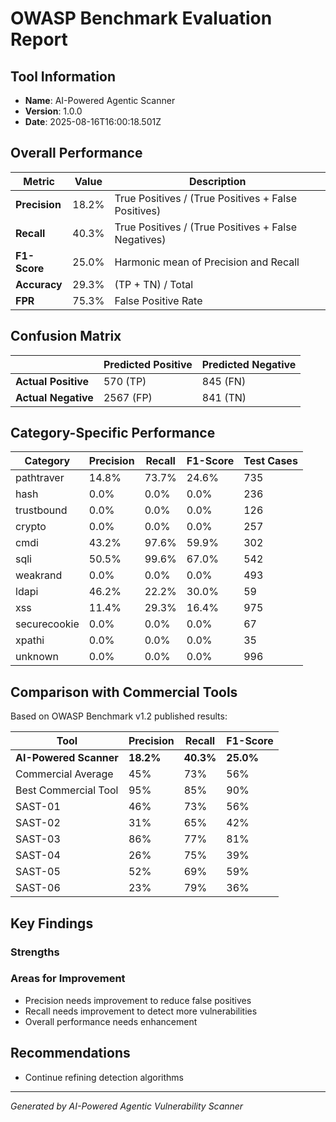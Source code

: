 # OWASP Benchmark Evaluation Report

## Tool Information
- **Name**: AI-Powered Agentic Scanner
- **Version**: 1.0.0
- **Date**: 2025-08-16T16:00:18.501Z

## Overall Performance

| Metric | Value | Description |
|--------|-------|-------------|
| **Precision** | 18.2% | True Positives / (True Positives + False Positives) |
| **Recall** | 40.3% | True Positives / (True Positives + False Negatives) |
| **F1-Score** | 25.0% | Harmonic mean of Precision and Recall |
| **Accuracy** | 29.3% | (TP + TN) / Total |
| **FPR** | 75.3% | False Positive Rate |

## Confusion Matrix

| | Predicted Positive | Predicted Negative |
|---|---|---|
| **Actual Positive** | 570 (TP) | 845 (FN) |
| **Actual Negative** | 2567 (FP) | 841 (TN) |

## Category-Specific Performance

| Category | Precision | Recall | F1-Score | Test Cases |
|----------|-----------|--------|----------|------------|
| pathtraver | 14.8% | 73.7% | 24.6% | 735 |
| hash | 0.0% | 0.0% | 0.0% | 236 |
| trustbound | 0.0% | 0.0% | 0.0% | 126 |
| crypto | 0.0% | 0.0% | 0.0% | 257 |
| cmdi | 43.2% | 97.6% | 59.9% | 302 |
| sqli | 50.5% | 99.6% | 67.0% | 542 |
| weakrand | 0.0% | 0.0% | 0.0% | 493 |
| ldapi | 46.2% | 22.2% | 30.0% | 59 |
| xss | 11.4% | 29.3% | 16.4% | 975 |
| securecookie | 0.0% | 0.0% | 0.0% | 67 |
| xpathi | 0.0% | 0.0% | 0.0% | 35 |
| unknown | 0.0% | 0.0% | 0.0% | 996 |

## Comparison with Commercial Tools

Based on OWASP Benchmark v1.2 published results:

| Tool | Precision | Recall | F1-Score |
|------|-----------|--------|----------|
| **AI-Powered Scanner** | **18.2%** | **40.3%** | **25.0%** |
| Commercial Average | 45% | 73% | 56% |
| Best Commercial Tool | 95% | 85% | 90% |
| SAST-01 | 46% | 73% | 56% |
| SAST-02 | 31% | 65% | 42% |
| SAST-03 | 86% | 77% | 81% |
| SAST-04 | 26% | 75% | 39% |
| SAST-05 | 52% | 69% | 59% |
| SAST-06 | 23% | 79% | 36% |

## Key Findings

### Strengths




### Areas for Improvement
- Precision needs improvement to reduce false positives
- Recall needs improvement to detect more vulnerabilities
- Overall performance needs enhancement

## Recommendations

- Continue refining detection algorithms

---
*Generated by AI-Powered Agentic Vulnerability Scanner*
